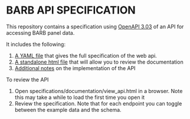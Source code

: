 # BARB API SPECIFICATION

This repository contains a specification using [OpenAPI 3.03](https://swagger.io/specification/) of an API for accessing BARB panel data.

It includes the following:

  1. [A YAML file](specifications/open_api_spec.yaml) that gives the full specification of the web api.
  2. [A standalone html file](specifications/documentation/view_api.html) that will allow you to review the documentation
  3. [Additional notes](specifications/additional_notes.md) on the implementation of the API

To review the API

1. Open specifications/documentation/view_api.html in a browser. Note this may take a while to load the first time you open it
2. Review the specification. Note that for each endpoint you can toggle between the example data and the schema.
